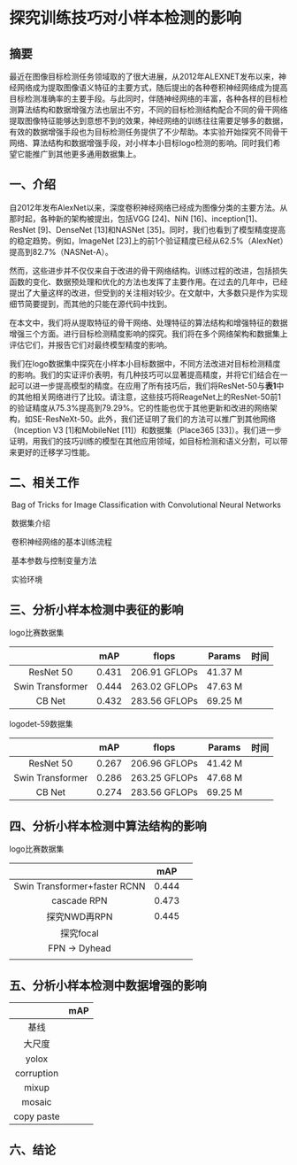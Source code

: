 # 探究训练技巧对小样本检测的影响

## 摘要

​	最近在图像目标检测任务领域取的了很大进展，从2012年ALEXNET发布以来，神经网络成为提取图像语义特征的主要方式，随后提出的各种卷积神经网络成为提高目标检测准确率的主要手段。与此同时，伴随神经网络的丰富，各种各样的目标检测算法结构和数据增强方法也层出不穷，不同的目标检测结构配合不同的骨干网络提取图像特征能够达到意想不到的效果，神经网络的训练往往需要足够多的数据，有效的数据增强手段也为目标检测任务提供了不少帮助。本实验开始探究不同骨干网络、算法结构和数据增强手段，对小样本小目标logo检测的影响。同时我们希望它能推广到其他更多通用数据集上。

## 一、介绍

​	自2012年发布AlexNet以来，深度卷积神经网络已经成为图像分类的主要方法。从那时起，各种新的架构被提出，包括VGG [24]、NiN [16]、inception[1]、ResNet [9]、DenseNet [13]和NASNet [35]。同时，我们也看到了模型精度提高的稳定趋势。例如，ImageNet [23]上的前1个验证精度已经从62.5%（AlexNet）提高到82.7%（NASNet-A）。

​	然而，这些进步并不仅仅来自于改进的骨干网络结构。训练过程的改进，包括损失函数的变化、数据预处理和优化的方法也发挥了主要作用。在过去的几年中，已经提出了大量这样的改进，但受到的关注相对较少。在文献中，大多数只是作为实现细节简要提到，而其他的只能在源代码中找到。

​	在本文中，我们将从提取特征的骨干网络、处理特征的算法结构和增强特征的数据增强三个方面。进行目标检测精度影响的探究。我们将在多个网络架构和数据集上评估它们，并报告它们对最终模型精度的影响。

​	我们在logo数据集中探究在小样本小目标数据中，不同方法改进对目标检测精度的影响。我们的实证评价表明，有几种技巧可以显著提高精度，并将它们结合在一起可以进一步提高模型的精度。在应用了所有技巧后，我们将ResNet-50与**表1**中的其他相关网络进行了比较。请注意，这些技巧将ReageNet上的ResNet-50前1的验证精度从75.3%提高到79.29%。它的性能也优于其他更新和改进的网络架构，如SE-ResNeXt-50。此外，我们还证明了我们的方法可以推广到其他网络（Inception V3 [1]和MobileNet [11]）和数据集（Place365 [33]）。我们进一步证明，用我们的技巧训练的模型在其他应用领域，如目标检测和语义分割，可以带来更好的迁移学习性能。

## 二、相关工作

​	Bag of Tricks for Image Classification with Convolutional Neural Networks

​	数据集介绍

​	卷积神经网络的基本训练流程

​	基本参数与控制变量方法

​	实验环境

## 三、分析小样本检测中表征的影响

logo比赛数据集

|                  |  mAP  |     flops     | Params  | 时间 |
| :--------------: | :---: | :-----------: | ------- | :--: |
|    ResNet 50     | 0.431 | 206.91 GFLOPs | 41.37 M |      |
| Swin Transformer | 0.444 | 263.02 GFLOPs | 47.63 M |      |
|      CB Net      | 0.432 | 283.56 GFLOPs | 69.25 M |      |

logodet-59数据集

|                  |  mAP  |     flops     | Params  | 时间 |
| :--------------: | :---: | :-----------: | ------- | :--: |
|    ResNet 50     | 0.267 | 206.96 GFLOPs | 41.42 M |      |
| Swin Transformer | 0.286 | 263.25 GFLOPs | 47.68 M |      |
|      CB Net      | 0.274 | 283.56 GFLOPs | 69.25 M |      |

## 四、分析小样本检测中算法结构的影响

logo比赛数据集

|                              |  mAP  |      |
| :--------------------------: | :---: | ---- |
| Swin Transformer+faster RCNN | 0.444 |      |
|         cascade RPN          | 0.473 |      |
|         探究NWD再RPN         | 0.445 |      |
|          探究focal           |       |      |
|        FPN -> Dyhead         |       |      |
|                              |       |      |



## 五、分析小样本检测中数据增强的影响

|            | mAP  |
| :--------: | :--: |
|    基线    |      |
|   大尺度   |      |
|   yolox    |      |
| corruption |      |
|   mixup    |      |
|   mosaic   |      |
| copy paste |      |

## 六、结论